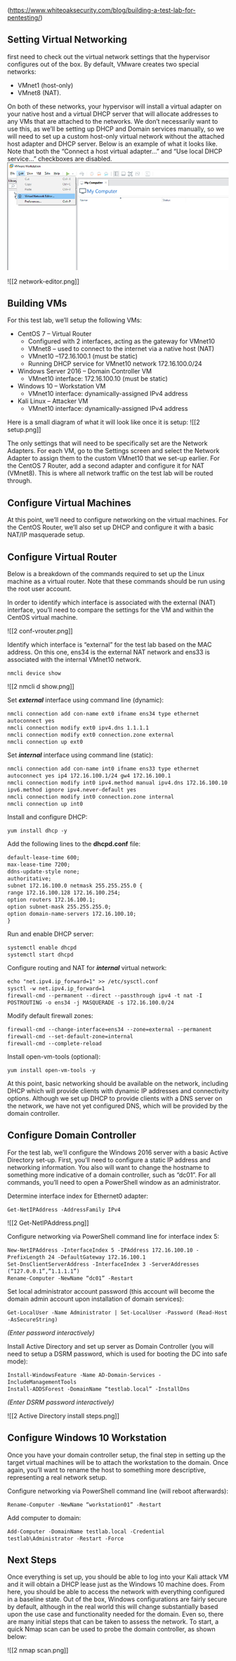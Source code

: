 (https://www.whiteoaksecurity.com/blog/building-a-test-lab-for-pentesting/)

## Setting Virtual Networking
first need to check out the virtual network settings that the  hypervisor configures out of the box. By default, VMware creates two special networks: 
- VMnet1 (host-only) 
- VMnet8 (NAT). 

On both of these networks, your hypervisor will install a virtual adapter on your native host and a virtual DHCP server that will allocate addresses to any VMs that are attached to the networks. We don’t necessarily want to use this, as we’ll be setting up DHCP and Domain services manually, so we will need to set up a custom host-only virtual network without the attached host adapter and DHCP server. Below is an example of what it looks like. Note that both the “Connect a host virtual adapter…” and “Use local DHCP service…” checkboxes are disabled.
![2-vmwareworkstation](imgs/2-vmwareworkstation.png)


![[2 network-editor.png]]



## Building VMs
For this test lab, we’ll setup the following VMs:

- CentOS 7 – Virtual Router
    - Configured with 2 interfaces, acting as the gateway for VMnet10
    - VMnet8 – used to connect to the internet via a native host (NAT)
    - VMnet10 –172.16.100.1 (must be static)
    - Running DHCP service for VMnet10 network 172.16.100.0/24
- Windows Server 2016 – Domain Controller VM
    - VMnet10 interface: 172.16.100.10 (must be static)
- Windows 10 – Workstation VM
    - VMnet10 interface: dynamically-assigned IPv4 address
- Kali Linux – Attacker VM
    - VMnet10 interface: dynamically-assigned IPv4 address

Here is a small diagram of what it will look like once it is setup:
![[2 setup.png]]



The only settings that will need to be specifically set are the Network Adapters. For each VM, go to the Settings screen and select the Network Adapter to assign them to the custom VMnet10 that we set-up earlier. For the CentOS 7 Router, add a second adapter and configure it for NAT (VMnet8). This is where all network traffic on the test lab will be routed through.


## Configure Virtual Machines

At this point, we’ll need to configure networking on the virtual machines. For the CentOS Router, we’ll also set up DHCP and configure it with a basic NAT/IP masquerade setup.

## Configure Virtual Router

Below is a breakdown of the commands required to set up the Linux machine as a virtual router. Note that these commands should be run using the root user account.

In order to identify which interface is associated with the external (NAT) interface, you’ll need to compare the settings for the VM and within the CentOS virtual machine.

![[2 conf-vrouter.png]]

Identify which interface is “external” for the test lab based on the MAC address. On this one, ens34 is the external NAT network and ens33 is associated with the internal VMnet10 network.

```
nmcli device show
```

![[2 nmcli d show.png]]

Set ***external*** interface using command line (dynamic):

```
nmcli connection add con-name ext0 ifname ens34 type ethernet autoconnect yes
nmcli connection modify ext0 ipv4.dns 1.1.1.1
nmcli connection modify ext0 connection.zone external
nmcli connection up ext0
```

Set ***internal*** interface using command line (static):

```
nmcli connection add con-name int0 ifname ens33 type ethernet autoconnect yes ip4 172.16.100.1/24 gw4 172.16.100.1
nmcli connection modify int0 ipv4.method manual ipv4.dns 172.16.100.10 ipv6.method ignore ipv4.never-default yes
nmcli connection modify int0 connection.zone internal
nmcli connection up int0
```

Install and configure DHCP:

```
yum install dhcp -y
```

Add the following lines to the **dhcpd.conf** file:

```
default-lease-time 600;
max-lease-time 7200;
ddns-update-style none;
authoritative;
subnet 172.16.100.0 netmask 255.255.255.0 {
range 172.16.100.128 172.16.100.254;
option routers 172.16.100.1;
option subnet-mask 255.255.255.0;
option domain-name-servers 172.16.100.10;
}
```

Run and enable DHCP server:

```
systemctl enable dhcpd
systemctl start dhcpd
```

Configure routing and NAT for ***internal*** virtual network:

```
echo "net.ipv4.ip_forward=1" >> /etc/sysctl.conf
sysctl -w net.ipv4.ip_forward=1
firewall-cmd --permanent --direct --passthrough ipv4 -t nat -I POSTROUTING -o ens34 -j MASQUERADE -s 172.16.100.0/24
```

Modify default firewall zones:

```
firewall-cmd --change-interface=ens34 --zone=external --permanent
firewall-cmd --set-default-zone=internal
firewall-cmd --complete-reload
```

Install open-vm-tools (optional):

```
yum install open-vm-tools -y
```


At this point, basic networking should be available on the network, including DHCP which will provide clients with dynamic IP addresses and connectivity options. Although we set up DHCP to provide clients with a DNS server on the network, we have not yet configured DNS, which will be provided by the domain controller.


## Configure Domain Controller
For the test lab, we’ll configure the Windows 2016 server with a basic Active Directory set-up. First, you’ll need to configure a static IP address and networking information. You also will want to change the hostname to something more indicative of a domain controller, such as “dc01”. For all commands, you’ll need to open a PowerShell window as an administrator.

Determine interface index for Ethernet0 adapter:

```
Get-NetIPAddress -AddressFamily IPv4
```

![[2 Get-NetIPAddress.png]]

Configure networking via PowerShell command line for interface index 5:

```
New-NetIPAddress -InterfaceIndex 5 -IPAddress 172.16.100.10 -PrefixLength 24 -DefaultGateway 172.16.100.1
Set-DnsClientServerAddress -InterfaceIndex 3 -ServerAddresses (“127.0.0.1”,”1.1.1.1”)
Rename-Computer -NewName “dc01” -Restart
```

Set local administrator account password (this account will become the domain admin account upon installation of domain services):

```
Get-LocalUser -Name Administrator | Set-LocalUser -Password (Read-Host -AsSecureString)
```

*(Enter password interactively)*

Install Active Directory and set up server as Domain Controller (you will need to setup a DSRM password, which is used for booting the DC into safe mode):

```
Install-WindowsFeature -Name AD-Domain-Services -IncludeManagementTools
Install-ADDSForest -DomainName “testlab.local” -InstallDns
```

*(Enter DSRM password interactively)*

![[2 Active Directory install steps.png]]


## Configure Windows 10 Workstation

Once you have your domain controller setup, the final step in setting up the target virtual machines will be to attach the workstation to the domain. Once again, you’ll want to rename the host to something more descriptive, representing a real network setup.

Configure networking via PowerShell command line (will reboot afterwards):

```
Rename-Computer -NewName “workstation01” -Restart
```

Add computer to domain:

```
Add-Computer -DomainName testlab.local -Credential testlab\Administrator -Restart -Force
```


## Next Steps

Once everything is set up, you should be able to log into your Kali attack VM and it will obtain a DHCP lease just as the Windows 10 machine does. From here, you should be able to access the network with everything configured in a baseline state. Out of the box, Windows configurations are fairly secure by default, although in the real world this will change substantially based upon the use case and functionality needed for the domain. Even so, there are many initial steps that can be taken to assess the network. To start, a quick Nmap scan can be used to probe the domain controller, as shown below:

![[2 nmap scan.png]]
